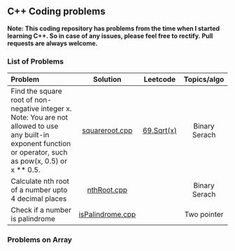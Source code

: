 ## C++ Coding problems

**Note: This coding repository has problems from the time when I started learning C++. So in case of any issues, please feel free to rectify. Pull requests are always welcome.**

### List of Problems
| Problem | Solution | Leetcode | Topics/algo |
| :------------ | :----------: | :----------: |  :----------: |
| Find the square root of non-negative integer x. Note: You are not allowed to use any built-in exponent function or operator, such as pow(x, 0.5) or x ** 0.5. | [squareroot.cpp](./squareroot.cpp) | [69.Sqrt(x)](https://leetcode.com/problems/sqrtx/description/) | Binary Serach |
| Calculate nth root of a number upto 4 decimal places | [nthRoot.cpp](./nthRoot.cpp) | | Binary Serach |
| Check if a number is palindrome| [isPalindrome.cpp](./isPalindrome.cpp) | | Two pointer |

### Problems on Array


